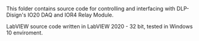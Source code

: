 This folder contains source code for controlling and interfacing with DLP-Disign's IO20 DAQ and IOR4 Relay Module.

LabVIEW source code written in LabVIEW 2020 - 32 bit, tested in Windows 10 enviroment.